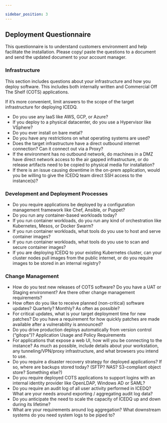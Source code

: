 ```yaml
---

sidebar_position: 3
---
```

## Deployment Questionnaire

This questionnaire is to understand customers environment and help facilitate the installation. Please copy/ paste the questions to a document and send the updated document to your account manager.  

### Infrastructure

This section includes questions about your infrastructure and how you deploy software. This includes both internally written and Commercial Off The Shelf (COTS) applications.

If it’s more convenient, limit answers to the scope of the target infrastructure for deploying ICEDQ.

* Do you use any IaaS like AWS, GCP, or Azure?
* If you deploy to a physical datacenter, do you use a Hypervisor like VSphere?
* Do you ever install on bare metal?
* Do you have any restrictions on what operating systems are used?
* Does the target infrastructure have a direct outbound internet connection? Can it connect out via a Proxy?
* If the environment has no outbound network, do machines in a DMZ have direct network access to the air gapped infrastructure, or do release artifacts need to be copied to physical media for installation?
* If there is an issue causing downtime in the on-prem application, would you be willing to give the ICEDQ team direct SSH access to the instance(s)?

### Development and Deployment Processes

* Do you require applications be deployed by a configuration management framework like Chef, Ansible, or Puppet?
* Do you run any container-based workloads today?
* If you run container workloads, do you run any kind of orchestration like Kubernetes, Mesos, or Docker Swarm?
* If you run container workloads, what tools do you use to host and serve container images?
* If you run container workloads, what tools do you use to scan and secure container images?
* If you are deploying ICEDQ to your existing Kubernetes cluster, can your cluster nodes pull images from the public internet, or do you require images to be stored in an internal registry?

### Change Management

* How do you test new releases of COTS software? Do you have a UAT or Staging environment? Are there other change management requirements?
* How often do you like to receive planned (non-critical) software updates? Quarterly? Monthly? As often as possible?
* For critical updates, what is your target deployment time for new patches? Do you have a requirement for how quickly patches are made available after a vulnerability is announced?
* Do you drive production deploys automatically from version control (“gitops”)?
Application Usage and Policy Requirements
* For applications that expose a web UI, how will you be connecting to the instance? As much as possible, include details about your workstation, any tunneling/VPN/proxy infrastructure, and what browsers you intend to use.
* Do you require a disaster recovery strategy for deployed applications? If so, where are backups stored today? (SFTP? NAS? S3-compliant object store? Something else?)
* Do you require deployed COTS applications to support logins with an internal identity provider like OpenLDAP, Windows AD or SAML?
* Do you require an audit log of all user activity performed in ICEDQ? What are your needs around exporting / aggregating audit log data?
* Do you anticipate the need to scale the capacity of ICEDQ up and down during its lifetime?
* What are your requirements around log aggregation? What downstream systems do you need system logs to be piped to?
